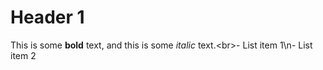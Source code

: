 # Header 1

This is some **bold** text, and this is some _italic_ text.\<br>- List item 1\n- List item 2
